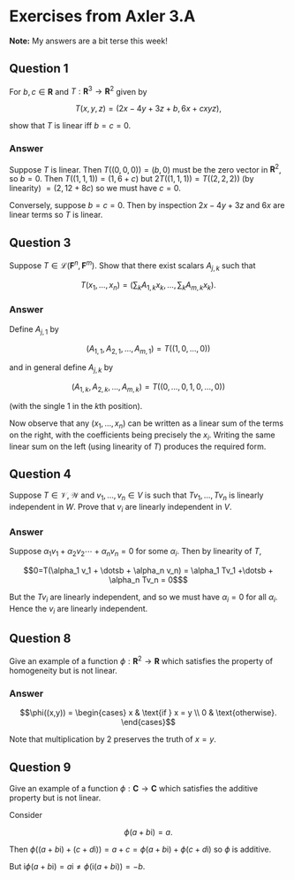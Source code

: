 # Exercises from Axler 3.A

**Note:** My answers are a bit terse this week!


## Question 1

For $b,c\in\mathbf{R}$ and $T:\mathbf{R}^3 \to \mathbf{R}^2$ given by
```math
T(x,y,z) = (2x-4y+3z+b, 6x + cxyz),
```
show that $T$ is linear iff $b = c = 0$.

### Answer

Suppose $T$ is linear. Then $T((0,0,0))=(b, 0)$ must be the zero vector
in $\mathbf{R}^2$, so $b = 0$. Then $T((1,1,1))=(1, 6+c)$ but $2T((1,1,1))
= T((2,2,2))$ (by linearity) $=(2, 12+8c)$ so we must have $c=0$.

Conversely, suppose $b = c = 0$. Then by inspection $2x-4y+3z$ and
$6x$ are linear terms so $T$ is linear.

## Question 3

Suppose $T\in\mathcal{L}(\mathbf{F}^n,\mathbf{F}^m)$. Show that there
exist scalars $A_{j,k}$ such that
```math
T(x_1, \dotsc, x_n) = (\sum_k A_{1, k} x_k, \dotsc, \sum_k A_{m, k} x_k).
```

### Answer

Define $A_{j, 1}$ by
```math
(A_{1, 1}, A_{2, 1}, \dotsc, A_{m, 1}) = T((1, 0,\dotsc,0))
```
and in general define $A_{j, k}$ by
```math
(A_{1, k}, A_{2, k}, \dotsc, A_{m, k}) = T((0,\dotsc, 0,1,0, \dotsc,
0))
```
(with the single 1 in the $`k`$th position).

Now observe that any $(x_1, \dotsc, x_n)$ can be written as a linear
sum of the terms on the right, with the coefficients being precisely
the $x_i$. Writing the same linear sum on the left (using linearity of
$T$) produces the required form.


## Question 4

Suppose $T\in\mathcal{V, W}$ and $v_1, \dotsc, v_n\in V$ is such that
$Tv_1, \dotsc, Tv_n$ is linearly independent in $W$. Prove that $v_i$
are linearly independent in $V$.

### Answer

Suppose $\alpha_1 v_1 + \alpha_2 v_2 \dotsb + \alpha_n v_n = 0$ for
some $\alpha_i$. Then by linearity of $T$,
```math
0=T(\alpha_1 v_1 + \dotsb + \alpha_n v_n) =  \alpha_1 Tv_1 +\dotsb + \alpha_n Tv_n = 0$
```
But the $Tv_i$ are linearly independent, and so we must have
$\alpha_i=0$ for all $\alpha_i$. Hence the $v_i$ are linearly
independent.

## Question 8

Give an example of a function $\phi:\mathbf{R}^2\to \mathbf{R}$ which
satisfies the property of homogeneity but is not linear.

### Answer

```math
\phi((x,y)) = 
\begin{cases}
x & \text{if } x = y \\
0     & \text{otherwise}.
\end{cases}
```
Note that multiplication by 2 preserves the truth of $x = y$. 


## Question 9

Give an example of a function $\phi:\mathbf{C}\to\mathbf{C}$ which
satisfies the additive property but is not linear.

Consider
```math
\phi(a+b\mathrm{i}) = a.
```
Then $\phi((a+b\mathrm{i}) + (c+d\mathrm{i})) = a+c = \phi(a+b\mathrm{i})+\phi(c+d\mathrm{i})$ so $\phi$
is additive.

But $\mathrm{i}\phi(a+b\mathrm{i}) = a\mathrm{i} \neq \phi(\mathrm{i}(a+b\mathrm{i})) = -b$.


